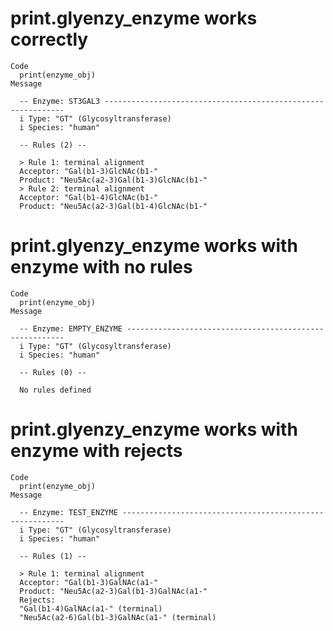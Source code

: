 # print.glyenzy_enzyme works correctly

    Code
      print(enzyme_obj)
    Message
      
      -- Enzyme: ST3GAL3 -------------------------------------------------------------
      i Type: "GT" (Glycosyltransferase)
      i Species: "human"
      
      -- Rules (2) --
      
      > Rule 1: terminal alignment
      Acceptor: "Gal(b1-3)GlcNAc(b1-"
      Product: "Neu5Ac(a2-3)Gal(b1-3)GlcNAc(b1-"
      > Rule 2: terminal alignment
      Acceptor: "Gal(b1-4)GlcNAc(b1-"
      Product: "Neu5Ac(a2-3)Gal(b1-4)GlcNAc(b1-"

# print.glyenzy_enzyme works with enzyme with no rules

    Code
      print(enzyme_obj)
    Message
      
      -- Enzyme: EMPTY_ENZYME --------------------------------------------------------
      i Type: "GT" (Glycosyltransferase)
      i Species: "human"
      
      -- Rules (0) --
      
      No rules defined

# print.glyenzy_enzyme works with enzyme with rejects

    Code
      print(enzyme_obj)
    Message
      
      -- Enzyme: TEST_ENZYME ---------------------------------------------------------
      i Type: "GT" (Glycosyltransferase)
      i Species: "human"
      
      -- Rules (1) --
      
      > Rule 1: terminal alignment
      Acceptor: "Gal(b1-3)GalNAc(a1-"
      Product: "Neu5Ac(a2-3)Gal(b1-3)GalNAc(a1-"
      Rejects:
      "Gal(b1-4)GalNAc(a1-" (terminal)
      "Neu5Ac(a2-6)Gal(b1-3)GalNAc(a1-" (terminal)

